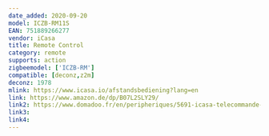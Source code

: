 ```yaml
---
date_added: 2020-09-20
model: ICZB-RM11S
EAN: 751889266277
vendor: iCasa
title: Remote Control
category: remote
supports: action
zigbeemodel: ['ICZB-RM']
compatible: [deconz,z2m]
deconz: 1978
mlink: https://www.icasa.io/afstandsbediening?lang=en
link: https://www.amazon.de/dp/B07L2SLY29/
link2: https://www.domadoo.fr/en/peripheriques/5691-icasa-telecommande-4-zones-zigbee-30-0751889266277.html
link3: 
link4: 
---
```

